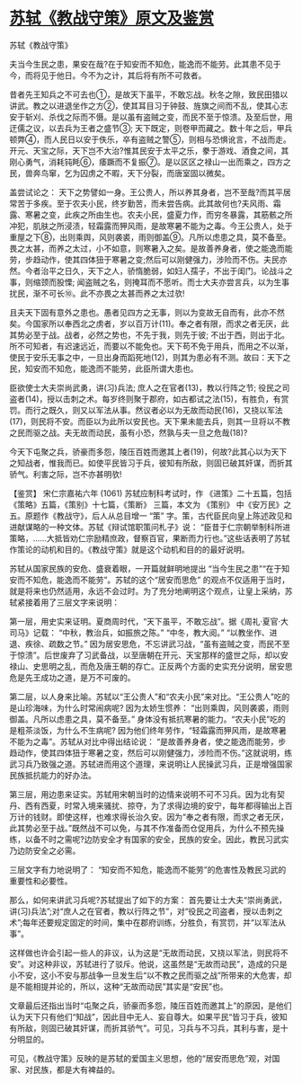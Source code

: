 # [苏轼《教战守策》原文及鉴赏](https://www.vrrw.net/wx/10220.html)

苏轼《教战守策》

夫当今生民之患，果安在哉?在于知安而不知危，能逸而不能劳。此其患不见于今，而将见于他日。今不为之计，其后将有所不可救者。

昔者先王知兵之不可去也①，是故天下虽平，不敢忘战。秋冬之隙，致民田猎以讲武。教之以进退坐作之方②，使其耳目习于钟鼓、旌旗之间而不乱，使其心志安于斩刈、杀伐之际而不慑。是以虽有盗贼之变，而民不至于惊溃。及至后世，用迂儒之议，以去兵为王者之盛节③; 天下既定，则卷甲而藏之。数十年之后，甲兵顿弊④，而人民日以安于佚乐，卒有盗贼之警⑤，则相与恐惧讹言，不战而走。开元、天宝之际，天下岂不大治?惟其民安于太平之乐，豢于游戏、酒食之间，其刚心勇气，消耗钝眊⑥，痿蹶而不复振⑦。是以区区之禄山一出而乘之，四方之民，兽奔鸟窜，乞为囚虏之不暇，天下分裂，而唐室固以微矣。

盖尝试论之： 天下之势譬如一身。王公贵人，所以养其身者，岂不至哉?而其平居常苦于多疾。至于农夫小民，终岁勤苦，而未尝告病。此其故何也?夫风雨、霜露、寒暑之变，此疾之所由生也。农夫小民，盛夏力作，而穷冬暴露，其筋骸之所冲犯，肌肤之所浸渍，轻霜露而狎风雨，是故寒暑不能为之毒。今王公贵人，处于重屋之下⑧，出则乘舆，风则袭裘，雨则御盖⑨。凡所以虑患之具，莫不备至。畏之太甚，而养之太过，小不如意，则寒暑入之矣。是故善养身者，使之能逸而能劳，步趋动作，使其四体狃于寒暑之变;然后可以刚健强力，涉险而不伤。夫民亦然。今者治平之日久，天下之人，骄惰脆弱，如妇人孺子，不出于闺门。论战斗之事，则缩颈而股慄; 闻盗贼之名，则掩耳而不愿听。而士大夫亦尝言兵，以为生事扰民，渐不可长⑩。此不亦畏之太甚而养之太过欤!

且夫天下固有意外之患也。愚者见四方之无事，则以为变故无自而有，此亦不然矣。今国家所以奉西北之虏者，岁以百万计(11)。奉之者有限，而求之者无厌，此其势必至于战。战者，必然之势也，不先于我，则先于彼; 不出于西，则出于北。所不可知者，有迟速远近，而要以不能免也。天下苟不免于用兵，而用之不以渐，使民于安乐无事之中，一旦出身而蹈死地(12)，则其为患必有不测。故曰：天下之民，知安而不知危，能逸而不能劳，此臣所谓大患也。

臣欲使士大夫崇尚武勇，讲(习)兵法; 庶人之在官者(13)，教以行阵之节; 役民之司盗者(14)，授以击刺之术。每岁终则聚于郡府，如古都试之法(15)，有胜负，有赏罚。而行之既久，则又以军法从事。然议者必以为无故而动民(16)，又挠以军法(17)，则民将不安。而臣以为此所以安民也。天下果未能去兵，则其一旦将以不教之民而驱之战。夫无故而动民，虽有小恐，然孰与夫一旦之危哉(18)?

今天下屯聚之兵，骄豪而多怨，陵压百姓而邀其上者(19)，何故?此其心以为天下之知战者，惟我而已。如使平民皆习于兵，彼知有所敌，则固已破其奸谋，而折其骄气。利害之际，岂不亦甚明欤!



【鉴赏】 宋仁宗嘉祐六年 (1061) 苏轼应制科考试时，作 《进策》二十五篇，包括《策略》五篇，《策别》十七篇，《策断》 三篇，本文为 《策别》 中《安万民》之五。原题作《教战守》，后人从总目增一 “策” 字。策，古代臣民向皇上陈述政见和进献谋略的一种文体。苏轼《辩试馆职策问札子》说： “臣昔于仁宗朝举制科所进策略，……大抵皆劝仁宗励精庶政，督察百官，果断而力行也。”这些话表明了苏轼作策论的动机和目的。《教战守策》就是这个动机和目的的最好说明。

苏轼从国家民族的安危、盛衰着眼，一开篇就鲜明地提出 “当今生民之患”“在于知安而不知危，能逸而不能劳”。苏轼的这个“居安而思危” 的观点不仅适用于当时，就是将来也仍然适用，永远不会过时。为了充分地阐明这个观点，让皇上采纳，苏轼紧接着用了三层文字来说明：

第一层，用史实来证明。夏商周时代，“天下虽平，不敢忘战”。据《周礼·夏官·大司马》记载： “中秋，教治兵，如振旅之陈。” “中冬，教大阅。” “以教坐作、进退、疾徐、疏数之节。” 因为居安思危，不忘讲武习战，“虽有盗贼之变，而民不至于惊溃”。后世废弃了习武备战，以至唐朝在开元、天宝那样的盛世之际，却以安禄山、史思明之乱，而危及唐王朝的存亡。正反两个方面的史实充分说明，居安思危是先王成功之道，是万不可废的。

第二层，以人身来比喻。苏轼以“王公贵人”和“农夫小民”来对比。“王公贵人”吃的是山珍海味，为什么时常闹病呢? 因为太娇生惯养： “出则乘舆，风则袭裘，雨则御盖。凡所以虑患之具，莫不备至。” 身体没有抵抗寒暑的能力。“农夫小民”吃的是粗茶淡饭，为什么不生病呢? 因为他们终年劳作，“轻霜露而狎风雨，是故寒暑不能为之毒”。苏轼从对比中得出结论说： “是故善养身者，使之能逸而能劳，步趋动作，使其四体狃于寒暑之变，然后可以刚健强力，涉险而不伤。”这就说明，练武习兵乃致强之道。苏轼进而用这个道理，来说明让人民操武习兵，正是增强国家民族抵抗能力的好办法。

第三层，用边患来证实。苏轼用宋朝当时的边情来说明不可不习兵。因为北有契丹、西有西夏，时常入境来骚扰、掠夺，为了求得边境的安宁，每年都得输出上百万计的钱财。即使这样，也难求得长治久安。因为“奉之者有限，而求之者无厌，此其势必至于战。”既然战不可以免，与其不作准备而仓促用兵，为什么不预先操练，以备不时之需呢?边防安全才有国家的安全，民族的安全。因此，教民习武实乃边防安全之必需。

三层文字有力地说明了： “知安而不知危，能逸而不能劳”的危害性及教民习武的重要性和必要性。

那么，如何来讲武习兵呢?苏轼提出了如下的方案： 首先要让士大夫“崇尚勇武，讲(习)兵法”;对“庶人之在官者，教以行阵之节”，对“役民之司盗者，授以击刺之术”;每年还要规定固定的时间，集中在郡府训练，分胜负，有赏罚，并“以军法从事”。

这样做也许会引起一些人的非议，认为这是“无故而动民，又挠以军法，则民将不安”。对这种非议，苏轼进行了驳斥。他说，这虽然是“无故而动民”，造成的只是小不安，这小不安与那战争一旦发生后“以不教之民而驱之战”所带来的大危害，却是不能相提并论的，所以，这种“无故而动民”其实是“安民”也。

文章最后还指出当时“屯聚之兵，骄豪而多怨，陵压百姓而邀其上”的原因，是他们认为天下只有他们“知战”，因此目中无人、妄自尊大。如果平民“皆习于兵，彼知有所敌，则固已破其奸谋，而折其骄气”。可见，习兵与不习兵，其利与害，是十分明显的。

可见，《教战守策》反映的是苏轼的爱国主义思想，他的“居安而思危”观，对国家、对民族，都是大有裨益的。

